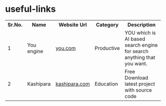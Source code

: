 # useful-links
<table>
    <tr><th>Sr.No.</th><th>Name</th><th>Website Url</th><th>Category</th><th>Description</th></tr>
    <tr><td>1</td><td>You engine</td><td><a href="www.you.com">you.com</a></td><td>Productive</td><td>YOU which is AI based search engine for search anything that you want.</td></tr>
    <tr><td>2</td><td>Kashipara</td><td><a href="www.kashipara.com">kashipara.com</a></td><td>Education</td><td>Free Download latest project with source code</td></tr>
</table>
